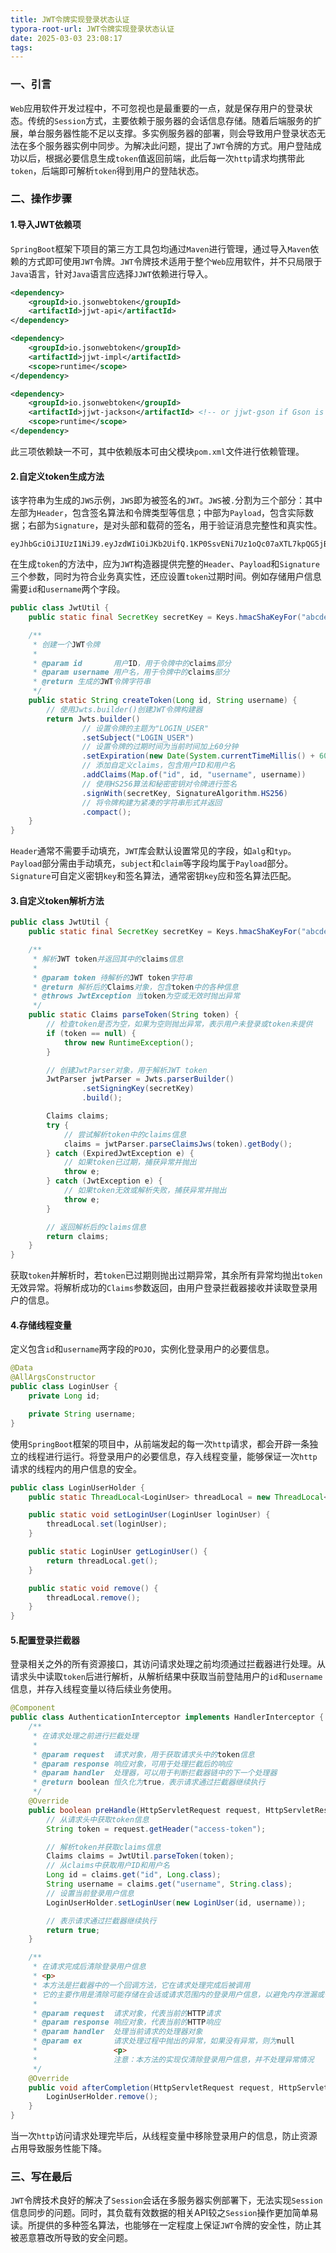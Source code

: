 ```yaml
---
title: JWT令牌实现登录状态认证
typora-root-url: JWT令牌实现登录状态认证
date: 2025-03-03 23:08:17
tags:
---
```


### 一、引言

`Web`应用软件开发过程中，不可忽视也是最重要的一点，就是保存用户的登录状态。传统的`Session`方式，主要依赖于服务器的会话信息存储。随着后端服务的扩展，单台服务器性能不足以支撑。多实例服务器的部署，则会导致用户登录状态无法在多个服务器实例中同步。为解决此问题，提出了`JWT`令牌的方式。用户登陆成功以后，根据必要信息生成`token`值返回前端，此后每一次`http`请求均携带此`token`，后端即可解析`token`得到用户的登陆状态。

### 二、操作步骤

#### 1.导入JWT依赖项

`SpringBoot`框架下项目的第三方工具包均通过`Maven`进行管理，通过导入`Maven`依赖的方式即可使用`JWT`令牌。`JWT`令牌技术适用于整个`Web`应用软件，并不只局限于`Java`语言，针对`Java`语言应选择`JJWT`依赖进行导入。

```xml
<dependency>
    <groupId>io.jsonwebtoken</groupId>
    <artifactId>jjwt-api</artifactId>
</dependency>

<dependency>
    <groupId>io.jsonwebtoken</groupId>
    <artifactId>jjwt-impl</artifactId>
    <scope>runtime</scope>
</dependency>

<dependency>
    <groupId>io.jsonwebtoken</groupId>
    <artifactId>jjwt-jackson</artifactId> <!-- or jjwt-gson if Gson is preferred -->
    <scope>runtime</scope>
</dependency>
```

此三项依赖缺一不可，其中依赖版本可由父模块`pom.xml`文件进行依赖管理。

#### 2.自定义token生成方法

该字符串为生成的`JWS`示例，`JWS`即为被签名的`JWT`。`JWS`被`.`分割为三个部分：其中左部为`Header`，包含签名算法和令牌类型等信息；中部为`Payload`，包含实际数据；右部为`Signature`，是对头部和载荷的签名，用于验证消息完整性和真实性。

```text
eyJhbGciOiJIUzI1NiJ9.eyJzdWIiOiJKb2UifQ.1KP0SsvENi7Uz1oQc07aXTL7kpQG5jBNIybqr60AlD4
```

在生成`token`的方法中，应为`JWT`构造器提供完整的`Header`、`Payload`和`Signature`三个参数，同时为符合业务真实性，还应设置`token`过期时间。例如存储用户信息需要`id`和`username`两个字段。

```java
public class JwtUtil {
    public static final SecretKey secretKey = Keys.hmacShaKeyFor("abcdefghijklmnopqrstuvwxyzabcdef".getBytes(StandardCharsets.UTF_8));

    /**
     * 创建一个JWT令牌
     *
     * @param id       用户ID，用于令牌中的claims部分
     * @param username 用户名，用于令牌中的claims部分
     * @return 生成的JWT令牌字符串
     */
    public static String createToken(Long id, String username) {
        // 使用Jwts.builder()创建JWT令牌构建器
        return Jwts.builder()
                // 设置令牌的主题为"LOGIN_USER"
                .setSubject("LOGIN_USER")
                // 设置令牌的过期时间为当前时间加上60分钟
                .setExpiration(new Date(System.currentTimeMillis() + 60 * 60 * 1000L))
                // 添加自定义claims，包含用户ID和用户名
                .addClaims(Map.of("id", id, "username", username))
                // 使用HS256算法和秘密密钥对令牌进行签名
                .signWith(secretKey, SignatureAlgorithm.HS256)
                // 将令牌构建为紧凑的字符串形式并返回
                .compact();
    }
}    
```

`Header`通常不需要手动填充，`JWT`库会默认设置常见的字段，如`alg`和`typ`。`Payload`部分需由手动填充，`subject`和`claim`等字段均属于`Payload`部分。`Signature`可自定义密钥`key`和签名算法，通常密钥`key`应和签名算法匹配。

#### 3.自定义token解析方法

```java
public class JwtUtil {
    public static final SecretKey secretKey = Keys.hmacShaKeyFor("abcdefghijklmnopqrstuvwxyzabcdef".getBytes(StandardCharsets.UTF_8));

    /**
     * 解析JWT token并返回其中的claims信息
     *
     * @param token 待解析的JWT token字符串
     * @return 解析后的Claims对象，包含token中的各种信息
     * @throws JwtException 当token为空或无效时抛出异常
     */
    public static Claims parseToken(String token) {
        // 检查token是否为空，如果为空则抛出异常，表示用户未登录或token未提供
        if (token == null) {
            throw new RuntimeException();
        }

        // 创建JwtParser对象，用于解析JWT token
        JwtParser jwtParser = Jwts.parserBuilder()
            	.setSigningKey(secretKey)
            	.build();

        Claims claims;
        try {
            // 尝试解析token中的claims信息
            claims = jwtParser.parseClaimsJws(token).getBody();
        } catch (ExpiredJwtException e) {
            // 如果token已过期，捕获异常并抛出
            throw e;
        } catch (JwtException e) {
            // 如果token无效或解析失败，捕获异常并抛出
            throw e;
        }

        // 返回解析后的claims信息
        return claims;
    }
}    
```

获取`token`并解析时，若`token`已过期则抛出过期异常，其余所有异常均抛出`token`无效异常。将解析成功的`Claims`参数返回，由用户登录拦截器接收并读取登录用户的信息。

#### 4.存储线程变量

定义包含`id`和`username`两字段的`POJO`，实例化登录用户的必要信息。

```java
@Data
@AllArgsConstructor
public class LoginUser {
    private Long id;

    private String username;
}
```

使用`SpringBoot`框架的项目中，从前端发起的每一次`http`请求，都会开辟一条独立的线程进行运行。将登录用户的必要信息，存入线程变量，能够保证一次`http`请求的线程内的用户信息的安全。

```java
public class LoginUserHolder {
    public static ThreadLocal<LoginUser> threadLocal = new ThreadLocal<>();

    public static void setLoginUser(LoginUser loginUser) {
        threadLocal.set(loginUser);
    }

    public static LoginUser getLoginUser() {
        return threadLocal.get();
    }

    public static void remove() {
        threadLocal.remove();
    }
}
```

#### 5.配置登录拦截器

登录相关之外的所有资源接口，其访问请求处理之前均须通过拦截器进行处理。从请求头中读取`token`后进行解析，从解析结果中获取当前登陆用户的`id`和`username`信息，并存入线程变量以待后续业务使用。

```java
@Component
public class AuthenticationInterceptor implements HandlerInterceptor {
    /**
     * 在请求处理之前进行拦截处理
     *
     * @param request  请求对象，用于获取请求头中的token信息
     * @param response 响应对象，可用于处理拦截后的响应
     * @param handler  处理器，可以用于判断拦截器链中的下一个处理器
     * @return boolean 恒久化为true，表示请求通过拦截器继续执行
     */
    @Override
    public boolean preHandle(HttpServletRequest request, HttpServletResponse response, Object handler) {
        // 从请求头中获取token信息
        String token = request.getHeader("access-token");

        // 解析token并获取claims信息
        Claims claims = JwtUtil.parseToken(token);
        // 从claims中获取用户ID和用户名
        Long id = claims.get("id", Long.class);
        String username = claims.get("username", String.class);
        // 设置当前登录用户信息
        LoginUserHolder.setLoginUser(new LoginUser(id, username));

        // 表示请求通过拦截器继续执行
        return true;
    }

    /**
     * 在请求完成后清除登录用户信息
     * <p>
     * 本方法是拦截器中的一个回调方法，它在请求处理完成后被调用
     * 它的主要作用是清除可能存储在会话或请求范围内的登录用户信息，以避免内存泄漏或信息污染
     *
     * @param request  请求对象，代表当前的HTTP请求
     * @param response 响应对象，代表当前的HTTP响应
     * @param handler  处理当前请求的处理器对象
     * @param ex       请求处理过程中抛出的异常，如果没有异常，则为null
     *                 <p>
     *                 注意：本方法的实现仅清除登录用户信息，并不处理异常情况
     */
    @Override
    public void afterCompletion(HttpServletRequest request, HttpServletResponse response, Object handler, Exception ex) {
        LoginUserHolder.remove();
    }
}
```

当一次`http`访问请求处理完毕后，从线程变量中移除登录用户的信息，防止资源占用导致服务性能下降。

### 三、写在最后

`JWT`令牌技术良好的解决了`Session`会话在多服务器实例部署下，无法实现`Session`信息同步的问题。同时，其负载有效数据的相关API较之`Session`操作更加简单易读。所提供的多种签名算法，也能够在一定程度上保证`JWT`令牌的安全性，防止其被恶意篡改所导致的安全问题。
